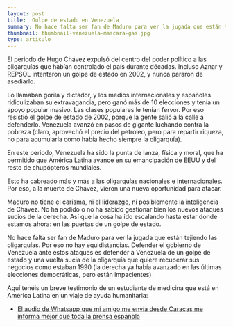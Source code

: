 ```yaml
---
layout: post
title:  Golpe de estado en Venezuela
summary: No hace falta ser fan de Maduro para ver la jugada que están tejiendo las oligarquías. No hay equidistancias. Defender el gobierno de Venezuela ante estos ataques es defender a Venezuela de un golpe de estado.
thumbnail: thumbnail-venezuela-mascara-gas.jpg
type: articulo
---
```


El periodo de Hugo Chávez expulsó del centro del poder político a las oligarquías que habían controlado el país durante décadas. Incluso Aznar y REPSOL intentaron un golpe de estado en 2002, y nunca pararon de asediarlo.

Lo llamaban gorila y dictador, y los medios internacionales y españoles ridiculizaban su extravagancia, pero ganó más de 10 elecciones y tenía un apoyo popular masivo. Las clases populares le tenían fervor. Por eso resistió el golpe de estado de 2002, porque la gente salió a la calle a defenderlo. Venezuela avanzó en pasos de gigante luchando contra la pobreza (claro, aprovechó el precio del petroleo, pero para repartir riqueza, no para acumularla como había hecho siempre la oligarquía).

 En este periodo, Venezuela ha sido la punta de lanza, física y moral, que ha permitido que América Latina avance en su emancipación de EEUU y del resto de chupópteros mundiales.

Esto ha cabreado más y más a las oligarquías nacionales e internacionales. Por eso, a la muerte de Chávez, vieron una nueva oportunidad para atacar.

 Maduro no tiene el carisma, ni el liderazgo, ni posiblemente la inteligencia de Chávez. No ha podido o no ha sabido gestionar bien los nuevos ataques sucios de la derecha. Así que la cosa ha ido escalando hasta estar donde estamos ahora: en las puertas de un golpe de estado.

No hace falta ser fan de Maduro para ver la jugada que están tejiendo las oligarquías. Por eso no hay equidistancias. Defender el gobierno de Venezuela ante estos ataques es defender a Venezuela de un golpe de estado y una vuelta sucia de la oligarquía que quiere recuperar sus negocios como estaban 1990 (la derecha ya había avanzado en las últimas elecciones democráticas, pero están impacientes)

Aquí tenéis un breve testimonio de un estudiante de medicina que está en América Latina en un viaje de ayuda humanitaria:

* [El audio de Whatsapp que mi amigo me envía desde Caracas me informa mejor que toda la prensa española](https://medium.com/@EduGranados_/el-audio-que-mi-amigo-me-envia-desde-caracas-me-informa-mejor-que-toda-la-prensa-espa%C3%B1ola-4212c821b3b6)
